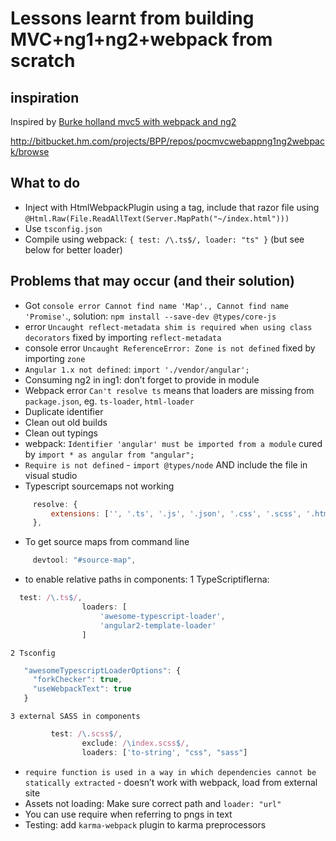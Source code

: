 # Lessons learnt from building MVC+ng1+ng2+webpack from scratch
## inspiration
Inspired by [Burke holland mvc5 with webpack and ng2](https://github.com/burkeholland/webpack-demo/tree/master/webpack-demo)

http://bitbucket.hm.com/projects/BPP/repos/pocmvcwebappng1ng2webpack/browse
## What to do
* Inject with HtmlWebpackPlugin using a tag, include that razor file using `@Html.Raw(File.ReadAllText(Server.MapPath("~/index.html")))`
* Use `tsconfig.json`
* Compile using webpack: `{ test: /\.ts$/, loader: "ts" }` (but see below for better loader)
## Problems that may occur (and their solution)
* Got `console error Cannot find name 'Map'., Cannot find name 'Promise'`., solution: `npm install --save-dev @types/core-js`
* error `Uncaught reflect-metadata shim is required when using class decorators` fixed by importing `reflect-metadata`
* console error `Uncaught ReferenceError: Zone is not defined` fixed by importing `zone`
* `Angular 1.x not defined`: `import './vendor/angular';`
* Consuming ng2 in ing1: don’t forget to provide in module
* Webpack error `Can't resolve ts` means that loaders are missing from `package.json`, eg. `ts-loader`, `html-loader`
* Duplicate identifier
* Clean out old builds
* Clean out typings
* webpack: `Identifier 'angular' must be imported from a module` cured by `import * as angular from "angular";`
* `Require is not defined` - `import @types/node` AND include the file in visual studio
* Typescript sourcemaps not working
```js
     resolve: {
         extensions: ['', '.ts', '.js', '.json', '.css', '.scss', '.html']
     },
```
* To get source maps from command line
```js
     devtool: "#source-map",
```
* to enable relative paths in components:
    1 TypeScriptiflerna:
```js
  test: /\.ts$/,
                loaders: [
                    'awesome-typescript-loader',
                    'angular2-template-loader'
                ]
```
    2 Tsconfig
```js
   "awesomeTypescriptLoaderOptions": {
     "forkChecker": true,
     "useWebpackText": true
   }
```
    3 external SASS in components
```js
         test: /\.scss$/,
                exclude: /\index.scss$/,
                loaders: ['to-string', "css", "sass"]
```
* `require function is used in a way in which dependencies cannot be statically extracted` - doesn’t work with webpack, load from external site
* Assets not loading: Make sure correct path and `loader: "url"`
* You can use require when referring to pngs in text
* Testing: add `karma-webpack` plugin to karma preprocessors
